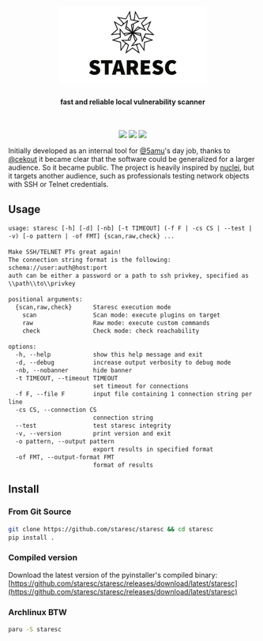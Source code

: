 <h1 align="center"><img width="300px" src="assets/cover.png" alt="Staresc"></h1>
<h4 align="center">fast and reliable local vulnerability scanner</h4>

</br>

<p align="center">

<a href="https://github.com/5amu/staresc-ng/actions/workflows/release.yml" alt="release">
<img src="https://github.com/5amu/staresc-ng/actions/workflows/release.yml/badge.svg"></a>

<a href="https://github.com/staresc/staresc/actions/workflows/documentation.yml" alt="documentation">
<img src="https://github.com/staresc/staresc/actions/workflows/documentation.yml/badge.svg"></a>

<a href="https://github.com/staresc/staresc/actions/workflows/tests.yml" alt="tests">
<img src="https://github.com/staresc/staresc/actions/workflows/tests.yml/badge.svg"></a>

</p>



Initially developed as an internal tool for [@5amu](https://github.com/5amu)'s day job, thanks to [@cekout](https://github.com/cekout) it became clear that the software could be generalized for a larger audience. So it became public. The project is heavily inspired by [nuclei](https://github.com/projectdiscovery/nuclei), but it targets another audience, such as professionals testing network objects with SSH or Telnet credentials. 

## Usage

```
usage: staresc [-h] [-d] [-nb] [-t TIMEOUT] (-f F | -cs CS | --test | -v) [-o pattern | -of FMT] {scan,raw,check} ...

Make SSH/TELNET PTs great again!
The connection string format is the following: schema://user:auth@host:port
auth can be either a password or a path to ssh privkey, specified as \\path\\to\\privkey

positional arguments:
  {scan,raw,check}      Staresc execution mode
    scan                Scan mode: execute plugins on target
    raw                 Raw mode: execute custom commands
    check               Check mode: check reachability

options:
  -h, --help            show this help message and exit
  -d, --debug           increase output verbosity to debug mode
  -nb, --nobanner       hide banner
  -t TIMEOUT, --timeout TIMEOUT
                        set timeout for connections
  -f F, --file F        input file containing 1 connection string per line
  -cs CS, --connection CS
                        connection string
  --test                test staresc integrity
  -v, --version         print version and exit
  -o pattern, --output pattern
                        export results in specified format
  -of FMT, --output-format FMT
                        format of results
```

## Install

### From Git Source

```bash
git clone https://github.com/staresc/staresc && cd staresc
pip install .
```

### Compiled version

Download the latest version of the pyinstaller's compiled binary:
[https://github.com/staresc/staresc/releases/download/latest/staresc](https://github.com/staresc/staresc/releases/download/latest/staresc)

### Archlinux BTW

```bash
paru -S staresc
```
